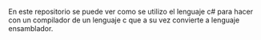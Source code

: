 En este repositorio se puede ver como se utilizo el lenguaje c# para hacer con un compilador de un lenguaje c que a su vez convierte a lenguaje ensamblador.
